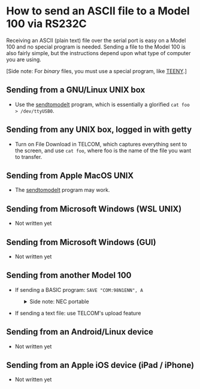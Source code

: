 # How to send an ASCII file to a Model 100 via RS232C

Receiving an ASCII (plain text) file over the serial port is easy on a
Model 100 and no special program is needed. Sending a file to the
Model 100 is also fairly simple, but the instructions depend upon what
type of computer you are using.

[Side note: For _binary_ files, you must use a special program, like
[TEENY](https://youtu.be/H0xx9cOe97s).]

## Sending from a GNU/Linux UNIX box

* Use the [sendtomodelt](adjunct/sendtomodelt) program, which is
  essentially a glorified `cat foo > /dev/ttyUSB0`.

## Sending from any UNIX box, logged in with getty

* Turn on File Download in TELCOM, which captures everything sent to
  the screen, and use `cat foo`, where foo is the name of the file you
  want to transfer.

## Sending from Apple MacOS UNIX

* The [sendtomodelt](adjunct/sendtomodelt) program may work. 

## Sending from Microsoft Windows (WSL UNIX)

* Not written yet

## Sending from Microsoft Windows (GUI)

* Not written yet

## Sending from another Model 100

* If sending a BASIC program: `SAVE "COM:98N1ENN", A`
  <ul><details><summary>Side note: NEC portable</summary
  
  For the NEC PC-8201A, use `SAVE "COM:9N81XN", A`
  </details></ul>

* If sending a text file: use TELCOM's upload feature 

## Sending from an Android/Linux device

* Not written yet

## Sending from an Apple iOS device (iPad / iPhone)

* Not written yet






